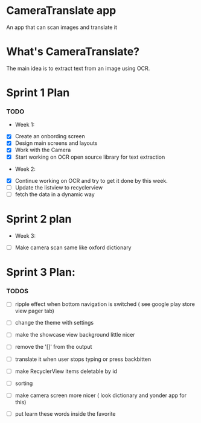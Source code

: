 # CameraTranslate app 
An app that can scan images and translate it 

# What's CameraTranslate? 
The main idea is to extract text from an image using OCR. 

# Sprint 1 Plan 
### TODO
- Week 1:
- [x] Create an onbording screen 
- [x] Design main screens and layouts 
- [x] Work with the Camera 
- [x] Start working on OCR open source library for text extraction 
- Week 2:  
- [x] Continue working on OCR and try to get it done by this week. 
- [ ] Update the listview to recyclerview 
- [ ] fetch the data in a dynamic way 

# Sprint 2 plan 
- Week 3:
- [ ] Make camera scan same like oxford dictionary  

# Sprint 3 Plan: 
### TODOS

- [ ] ripple effect when bottom navigation is switched ( see google play store view pager tab)
- [ ] change the theme with settings 
- [ ] make the showcase view background little nicer 
- [ ] remove the '[]' from the output 
- [ ] translate it when user stops typing or press backbitten 
- [ ] make RecyclerView items deletable by id 
- [ ] sorting 
- [ ] make camera screen more nicer ( look dictionary and yonder app for this) 
- [ ] put learn these words inside the favorite 


